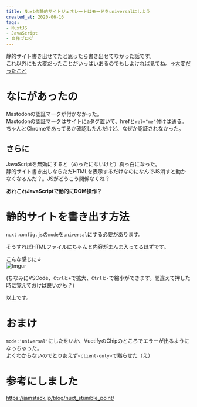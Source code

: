 ```yaml
---
title: Nuxtの静的サイトジェネレートはモードをuniversalにしよう
created_at: 2020-06-16
tags:
- NuxtJS
- JavaScript
- 自作ブログ
---
```


静的サイト書き出せてたと思ったら書き出せてなかった話です。  
これ以外にも大変だったことがいっぱいあるのでもしよければ見てね。→[大変だったこと](/posts/taihendattakoto)

# なにがあったの
Mastodonの認証マークが付かなかった。  
Mastodonの認証マークはサイトにaタグ置いて、hrefと`rel="me"`付けば通る。ちゃんとChromeであってるか確認したんだけど、なぜか認証されなかった。

## さらに
JavaScriptを無効にすると（めったにないけど）真っ白になった。  
静的サイト書き出しならただHTMLを表示するだけなのになんでJS消すと動かなくなるんだ？。JSがどうこう関係なくね？  

**あれこれJavaScriptで動的にDOM操作？**

# 静的サイトを書き出す方法

`nuxt.config.js`の`mode`を`universal`にする必要があります。  

そうすればHTMLファイルにちゃんと内容がまんま入ってるはずです。

こんな感じに↓  
![Imgur](https://imgur.com/WkV9GT2.png)

(ちなみにVSCode、`Ctrlと+`で拡大、`Ctrlと-`で縮小ができます。間違えて押した時に覚えておけば良いかも？)

以上です。

# おまけ
`mode:'universal'`にしたせいか、VuetifyのChipのところでエラーが出るようになっちゃった。  
よくわからないのでとりあえず`<client-only>`で黙らせた（え）

# 参考にしました
https://jamstack.jp/blog/nuxt_stumble_point/